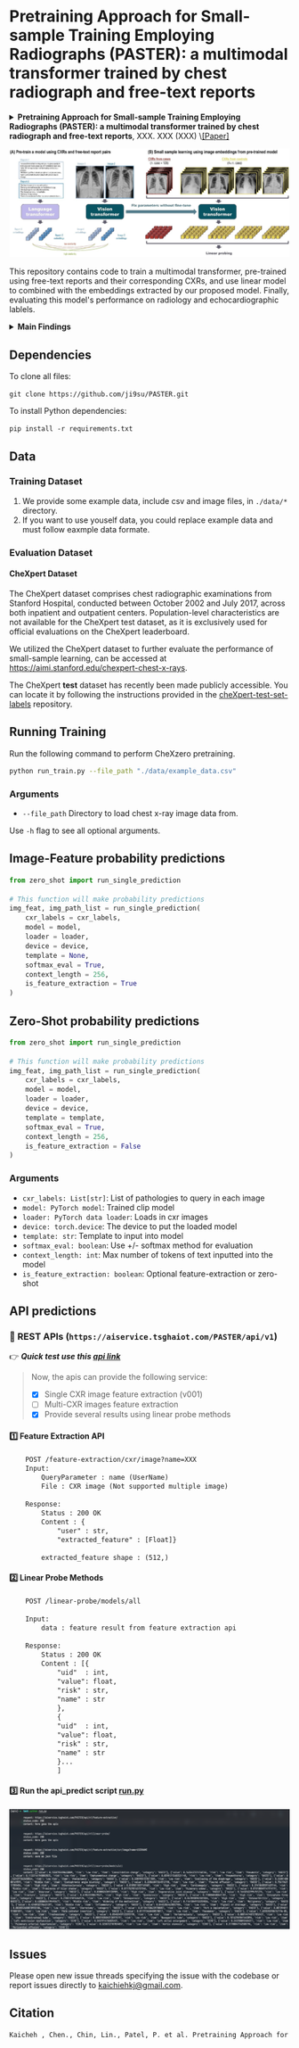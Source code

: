 # Pretraining Approach for Small-sample Training Employing Radiographs (PASTER): a multimodal transformer trained by chest radiograph and free-text reports

<details>

<summary><b>Pretraining Approach for Small-sample Training Employing Radiographs (PASTER): a multimodal transformer trained by chest radiograph and free-text reports</b>, XXX. XXX (XXX) \<a href="<https://linchin.ndmctsgh.edu.tw/>", target="blank"\>[Paper]</a></summary>

```bash
Kaicheh , Chen., Chin, Lin., Patel, P. et al. Pretraining Approach for Small-sample Training Employing Radiographs (PASTER): a multimodal transformer trained by chest radiograph and free-text reports. XXX. XXX (XXX). URL
```

</details>

![image](https://github.com/ji9su/PASTER/blob/main/image/model.jpg)

This repository contains code to train a multimodal transformer, pre-trained using free-text reports and their corresponding CXRs, and use linear model to combined with the embeddings extracted by our proposed model. Finally, evaluating this model's performance on 
radiology and echocardiographic lablels.

<details>

<summary>
    <b>Main Findings</b>
</summary>

1. **Using extremely small datasets can achieved the accuracy level of CNNs trained:** We used the control-to-case ratio of 3 for linear probing, about 128 cases and 384 controls. This result not only significant advantage over CNN in small-sample learning but also its continued better accuracy compared to CNN, particularly at the million-level training size. This may be due to the inherent advantages of the well-trained transformer over CNN in medical image analysis.

2. **The success of PASTER was attributed to its effectiveness in contrastive learning:** Applying PASTER to zero-shot prediction for echocardiogram-related diseases also validated that the achieved accuracy significantly worse than ultimate results. Cardiovascular diseases once considered challenging for radiologists to identify directly. PASTER also demonstrates state-of-the-art accuracy in diseases that cannot be described in CXR reports, hinting at the potential of PASTER for further exploration of closely related CXR conditions. 
</details>


## Dependencies
To clone all files:

```git clone https://github.com/ji9su/PASTER.git```

To install Python dependencies:

```pip install -r requirements.txt```

## Data 
### Training Dataset
1. We provide some example data, include csv and image files, in  `./data/*` directory.
2. If you want to use youself data, you could replace example data and must follow eaxmple data formate.


### Evaluation Dataset

#### CheXpert Dataset
The CheXpert dataset comprises chest radiographic examinations from Stanford Hospital, conducted between October 2002 and July 2017, across both inpatient and outpatient centers. Population-level characteristics are not available for the CheXpert test dataset, as it is exclusively used for official evaluations on the CheXpert leaderboard.

We utilized the CheXpert dataset to further evaluate the performance of small-sample learning,  can be accessed at https://aimi.stanford.edu/chexpert-chest-x-rays.

The CheXpert **test** dataset has recently been made publicly accessible. You can locate it by following the instructions provided in the [cheXpert-test-set-labels](https://github.com/rajpurkarlab/cheXpert-test-set-labels) repository. 

## Running Training
Run the following command to perform CheXzero pretraining. 
```bash
python run_train.py --file_path "./data/example_data.csv"
```

### Arguments
* `--file_path` Directory to load chest x-ray image data from.

Use `-h` flag to see all optional arguments. 

## Image-Feature probability predictions
```python
from zero_shot import run_single_prediction

# This function will make probability predictions
img_feat, img_path_list = run_single_prediction(
    cxr_labels = cxr_labels,
    model = model, 
    loader = loader,
    device = device,
    template = None,
    softmax_eval = True,
    context_length = 256,
    is_feature_extraction = True
)
```

## Zero-Shot probability predictions
```python
from zero_shot import run_single_prediction

# This function will make probability predictions
img_feat, img_path_list = run_single_prediction(
    cxr_labels = cxr_labels,
    model = model, 
    loader = loader,
    device = device,
    template = template,
    softmax_eval = True,
    context_length = 256,
    is_feature_extraction = False
)
```
### Arguments
* `cxr_labels: List[str]`: List of pathologies to query in each image
* `model: PyTorch model`: Trained clip model
* `loader: PyTorch data loader`: Loads in cxr images
* `device: torch.device`: The device to put the loaded model
* `template: str`: Template to input into model 
* `softmax_eval: boolean`: Use +/- softmax method for evaluation
* `context_length: int`: Max number of tokens of text inputted into the model
* `is_feature_extraction: boolean`: Optional feature-extraction or zero-shot

## API predictions
###  :rocket: REST APIs (`https://aiservice.tsghaiot.com/PASTER/api/v1`)
:point_right: **_Quick test use this [api link](https://aiservice.tsghaiot.com/PASTER/api/v1/feature-extraction/)_** 
>    Now, the apis can provide the following service:
>    - [x] Single CXR image feature extraction (v001)
>    - [ ] Multi-CXR images feature extraction
>    - [x] Provide several results using linear probe methods

#### :one: Feature Extraction API
```
    POST /feature-extraction/cxr/image?name=XXX
    Input:
        QueryParameter : name (UserName)
        File : CXR image (Not supported multiple image)

    Response:
        Status : 200 OK
        Content : {
            "user" : str,
            "extracted_feature" : [Float]}
        
        extracted_feature shape : (512,)
```

#### :two: Linear Probe Methods
```
    POST /linear-probe/models/all
    
    Input:
        data : feature result from feature extraction api

    Response:
        Status : 200 OK
        Content : [{
            "uid"  : int,
            "value": float,
            "risk" : str,
            "name" : str
            },
            {
            "uid"  : int,
            "value": float,
            "risk" : str,
            "name" : str
            }...
            ]
```

#### :three: Run the api_predict script [run.py](./api_predict/run.py)

![response message](./api_predict/pasterapis_test.png)

## Issues
Please open new issue threads specifying the issue with the codebase or report issues directly to kaichiehkj@gmail.com.

## Citation
```bash
Kaicheh , Chen., Chin, Lin., Patel, P. et al. Pretraining Approach for Small-sample Training Employing Radiographs (PASTER): a multimodal transformer trained by chest radiograph and free-text reports. XXX. XXX (XXX). URL
```